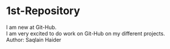 # 1st-Repository
I am new at Git-Hub.<br/>
I am very excited to do work on Git-Hub on my different projects.<br/>
Author: Saqlain Haider 
